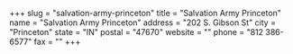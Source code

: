 +++
slug = "salvation-army-princeton"
title = "Salvation Army Princeton"
name = "Salvation Army Princeton"
address = "202 S. Gibson St"
city = "Princeton"
state = "IN"
postal = "47670"
website = ""
phone = "812 386-6577"
fax = ""
+++
